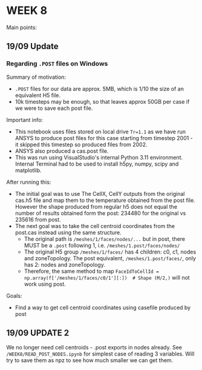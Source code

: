 # WEEK 8
Main points:

## 19/09 Update

### Regarding `.POST` files on Windows

Summary of motivation:
- `.POST` files for our data are approx. 5MB, which is 1/10 the size of an equivalent H5 file.
- 10k timesteps may be enough, so that leaves approx 50GB per case if we were to save each post file.

Important info:
- This notebook uses files stored on local drive `Tr=1.1` as we have run ANSYS to produce post files for this case starting from timestep 2001 - it skipped this timestep so produced files from 2002. 
- ANSYS also produced a cas.post file.
- This was run using VisualStudio's internal Python 3.11 environment. Internal Terminal had to be used to install h5py, numpy, scipy and matplotlib.

After running this:
- The initial goal was to use The CellX, CellY outputs from the original cas.h5 file and map them to the temperature obtained from the post file. However the shape produced from regular h5 does not equal the number of results obtained form the post: 234480 for the original vs 235616 from post. 
- The next goal was to take the cell centroid coordinates from the post.cas instead using the same structure.
    - The original path is `/meshes/1/faces/nodes/...` but in post, there MUST be a `.post` following 1, i.e. `/meshes/1.post/faces/nodes/`
    - The original H5 group `/meshes/1/faces/` has 4 children: c0, c1, nodes and zoneTopology. The post equivalent, `/meshes/1.post/faces/`, only has 2: nodes and zoneTopology.
    - Therefore, the same method to map `FaceIdToCellId = np.array(f['/meshes/1/faces/c0/1'][:])  # Shape (M/2,)` will not work using post. 

Goals:
- Find a way to get cell centroid coordinates using casefile produced by post


## 19/09 UPDATE 2

We no longer need cell centroids - .post exports in nodes already. See `/WEEK8/READ_POST_NODES.ipynb` for simplest case of reading 3 variables. Will try to save them as npz to see how much smaller we can get them. 